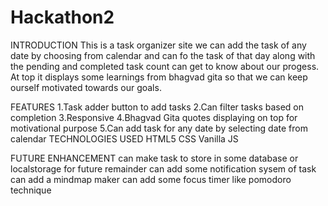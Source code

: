 # Hackathon2
INTRODUCTION
This is a task organizer site we can add the task of any date by choosing from calendar and can fo the task of that day along with the pending and completed task count
can get to know about our progess.
At top it displays some learnings from bhagvad gita so that we can keep ourself motivated towards our goals.


FEATURES
1.Task adder button to add tasks
2.Can filter tasks based on completion
3.Responsive
4.Bhagvad Gita quotes displaying on top for motivational purpose
5.Can add task for any date by selecting date from calendar
TECHNOLOGIES USED
HTML5
CSS
Vanilla JS




FUTURE ENHANCEMENT
can make task to store in some database or localstorage for future remainder
can add some notification sysem of task
can add a mindmap maker
can add some focus timer like pomodoro technique

